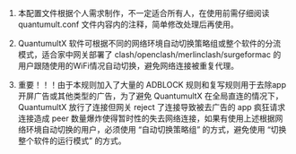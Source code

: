 1. 本配置文件根据个人需求制作，不一定适合所有人，在使用前需仔细阅读 quantumult.conf 文件内容内的注释，简单修改处理后再使用。

2. QuantumultX 软件可根据不同的网络环境自动切换策略组或整个软件的分流模式，适合家中网关部署了 clash/openclash/merlinclash/surgeformac 的用户跟随使用的WiFi情况自动切换，避免网络连接被重复代理。

3. 重要！！！由于本规则加入了大量的 ADBLOCK 规则和复写规则用于去除app开屏广告或其他类型的广告，为了避免 QuantumultX 在全局直连的情况下，QuantumultX 放行了连接但网关 reject 了连接导致被去广告的 app 疯狂请求连接造成 peer 数量爆炸使得暂时性的失去网络连接，如果有使用上述根据网络环境自动切换的用户，必须使用 “自动切换策略组” 的方式，避免使用 “切换整个软件的运行模式” 的方式。
